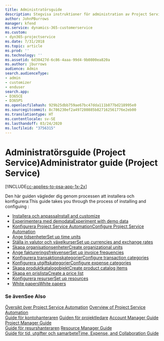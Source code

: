 ```yaml
---
title: Administratörsguide
description: Stegvisa instruktioner för administration av Project Service
author: JohnPBurrows
manager: kfend
ms.service: dynamics-365-customerservice
ms.custom:
- dyn365-projectservice
ms.date: 7/31/2018
ms.topic: article
ms.prod: ''
ms.technology: ''
ms.assetid: 6d30427d-6c86-4aaa-99d4-9b0800ea820a
ms.author: jburrows
audience: Admin
search.audienceType:
- admin
- customizer
- enduser
search.app:
- D365CE
- D365PS
ms.openlocfilehash: 929b25dbb759ae67bc47dda111b877bd218995e0
ms.sourcegitcommit: 8c786230ef2a497280885b827162561776e2eb00
ms.translationtype: HT
ms.contentlocale: sv-SE
ms.lasthandoff: 03/24/2020
ms.locfileid: "3756315"
---
```

# <a name="administrator-guide-project-service"></a><span data-ttu-id="721fe-103">Administratörsguide (Project Service)</span><span class="sxs-lookup"><span data-stu-id="721fe-103">Administrator guide (Project Service)</span></span>

[!INCLUDE[cc-applies-to-psa-app-1x-2x](../includes/cc-applies-to-psa-app-1x-2x.md)]

<span data-ttu-id="721fe-104">Den här guiden vägleder dig genom processen att installera och konfigurera:</span><span class="sxs-lookup"><span data-stu-id="721fe-104">This guide takes you through the process of installing and configuing :</span></span>  
  
- [<span data-ttu-id="721fe-105">Installera och anpassa</span><span class="sxs-lookup"><span data-stu-id="721fe-105">Install and customize</span></span>](install-customize.md)
- [<span data-ttu-id="721fe-106">Experimentera med demodata</span><span class="sxs-lookup"><span data-stu-id="721fe-106">Experiment with demo data</span></span>](use-demo-data.md)
- [<span data-ttu-id="721fe-107">Konfigurera Project Service Automation</span><span class="sxs-lookup"><span data-stu-id="721fe-107">Configure Project Service Automation</span></span>](configure.md)
- [<span data-ttu-id="721fe-108">Ange tidsenheter</span><span class="sxs-lookup"><span data-stu-id="721fe-108">Set up time units</span></span>](set-up-time-units.md)
- [<span data-ttu-id="721fe-109">Ställa in valutor och växelkurser</span><span class="sxs-lookup"><span data-stu-id="721fe-109">Set up currencies and exchange rates</span></span>](set-up-currencies-exchange-rates.md)
- [<span data-ttu-id="721fe-110">Skapa organisationsenheter</span><span class="sxs-lookup"><span data-stu-id="721fe-110">Create organizational units</span></span>](create-organizational-units.md)
- [<span data-ttu-id="721fe-111">Ange faktureringsfrekvenser</span><span class="sxs-lookup"><span data-stu-id="721fe-111">Set up invoice frequencies</span></span>](set-up-invoice-frequencies.md)
- [<span data-ttu-id="721fe-112">Konfigurera transaktionskategorier</span><span class="sxs-lookup"><span data-stu-id="721fe-112">Configure transaction categories</span></span>](configure-transaction-categories.md)
- [<span data-ttu-id="721fe-113">Konfigurera utgiftskategorier</span><span class="sxs-lookup"><span data-stu-id="721fe-113">Configure expense categories</span></span>](configure-expense-categories.md)
- [<span data-ttu-id="721fe-114">Skapa produktkatalogobjekt</span><span class="sxs-lookup"><span data-stu-id="721fe-114">Create product catalog items</span></span>](create-product-catalog-items.md)
- [<span data-ttu-id="721fe-115">Skapa en prislista</span><span class="sxs-lookup"><span data-stu-id="721fe-115">Create a price list</span></span>](create-price-list.md)
- [<span data-ttu-id="721fe-116">Konfigurera resurser</span><span class="sxs-lookup"><span data-stu-id="721fe-116">Set up resources</span></span>](set-up-resources.md)
- [<span data-ttu-id="721fe-117">White papers</span><span class="sxs-lookup"><span data-stu-id="721fe-117">White papers</span></span>](white-papers.md)
  
### <a name="see-also"></a><span data-ttu-id="721fe-118">Se även</span><span class="sxs-lookup"><span data-stu-id="721fe-118">See Also</span></span>  
 <span data-ttu-id="721fe-119">[Översikt över Project Service Automation](../project-service/overview.md)  </span><span class="sxs-lookup"><span data-stu-id="721fe-119">[Overview of Project Service Automation](../project-service/overview.md)  </span></span>  
 <span data-ttu-id="721fe-120">[Guide för kontohanteraren](../project-service/account-manager-guide.md) [Guiden för projektledare](../project-service/project-manager-guide.md) </span><span class="sxs-lookup"><span data-stu-id="721fe-120">[Account Manager Guide](../project-service/account-manager-guide.md) [Project Manager Guide](../project-service/project-manager-guide.md) </span></span>  
 <span data-ttu-id="721fe-121">[Guide för resurshanteraren](../project-service/resource-manager-guide.md) </span><span class="sxs-lookup"><span data-stu-id="721fe-121">[Resource Manager Guide](../project-service/resource-manager-guide.md) </span></span>  
 [<span data-ttu-id="721fe-122">Guide för tid, utgifter och samarbete</span><span class="sxs-lookup"><span data-stu-id="721fe-122">Time, Expense, and Collaboration Guide</span></span>](../project-service/time-expense-collaboration-guide.md)
